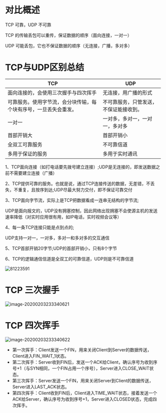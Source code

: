 # 对比概述

TCP 可靠，UDP 不可靠

TCP 的传输丢包可以重传，保证数据的顺序（面向连接，一对一）

UDP 可能丢包，它也不保证数据的顺序（无连接，广播，多对多）

# TCP与UDP区别总结

| TCP                                                          | UDP                                    |
| ------------------------------------------------------------ | -------------------------------------- |
| 面向连接的，会使用三次握手与四次挥手                         | 无连接，用广播的形式                   |
| 可靠服务。使用字节流，会分块传输，每个块有序号，一旦丢失会重发。 | 不可靠服务，只管发送，不保证能接收到。 |
| 一对一                                                       | 一对多，多对一，一对一，多对多         |
| 首部开销大                                                   | 首部开销小                             |
| 全双工可靠服务                                               | 不可靠信道                             |
| 多用于保证的服务                                             | 多用于实时通讯                         |



1、TCP面向连接（如打电话要先拨号建立连接）;UDP是无连接的，即发送数据之前不需要建立连接（广播）

2、TCP提供可靠的服务。也就是说，通过TCP连接传送的数据，无差错，不丢失，不重复，且按序到达;UDP尽最大努力交付，即不保证可靠交付

3、TCP面向字节流，实际上是TCP把数据看成一连串无结构的字节流;

UDP是面向报文的，UDP没有拥塞控制，因此网络出现拥塞不会使源主机的发送速率降低（对实时应用很有用，如IP电话，实时视频会议等）

4、每一条TCP连接只能是点到点的;

UDP支持一对一，一对多，多对一和多对多的交互通信

5、TCP首部开销20字节;UDP的首部开销小，只有8个字节

6、TCP的逻辑通信信道是全双工的可靠信道，UDP则是不可靠信道

 ![81223591](http://free-en-01.oss.tusy.xyz/202023/1177-lvtzd1.eyj2e.png)

# TCP 三次握手

![image-20200203233340621](http://blog.chinaunix.net/attachment/201304/8/22312037_1365405910EROI.png)

 

# TCP 四次挥手

![image-20200203233340622](http://blog.chinaunix.net/attachment/201304/9/22312037_1365503104wDR0.png)

- 第一次挥手：Client发送一个FIN，用来关闭Client到Server的数据传送，Client进入FIN_WAIT_1状态。
- 第二次挥手：Server收到FIN后，发送一个ACK给Client，确认序号为收到序号+1（与SYN相同，一个FIN占用一个序号），Server进入CLOSE_WAIT状态。
- 第三次挥手：Server发送一个FIN，用来关闭Server到Client的数据传送，Server进入LAST_ACK状态。
- 第四次挥手：Client收到FIN后，Client进入TIME_WAIT状态，接着发送一个ACK给Server，确认序号为收到序号+1，Server进入CLOSED状态，完成四次挥手。